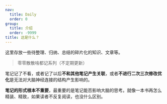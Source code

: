 ```yaml
---
nav:
  title: Daily
  order: 0
group:
  title: 介绍
  order: -9999
title: 这是什么？
---
```


这里存放一些待整理、归纳、总结的碎片化的知识、文章等。

> 零零散散啥都记系列（不定期更新）

笔记记了不看，或者记了以后**不和其他笔记产生关联**，或者**不进行二次三次修改优化**是无法对大脑神经连接的结构产生影响的。

**笔记的形式根本不重要**，最重要的是笔记能否影响大脑的思考。就像一本书再怎么精装、精致，如果读者不反复阅读，也没什么区别。
